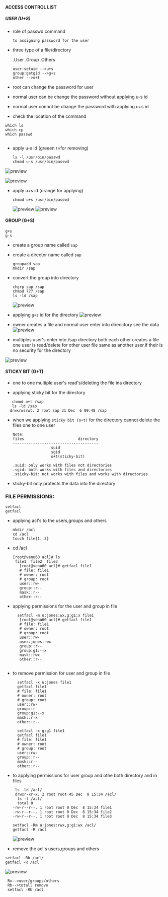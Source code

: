 #### ACCESS CONTROL LIST

##### USER (U+S)
* role of passwd command
  ```
  to assigning password for the user
  ```

* three type of a file/directory

  .User
  .Group
  .Others

  ```
  user:setuid -->u+s
  group:getgid -->g+s
  other -->o+t
  ``` 
* root can change the password for user
* normal user can be change the password without applying u-s id
* normal user connot be change the password with applying u+s id 

* check the location of the command

 ```
which ls
which cp
which passwd 
    
 ```
* apply u-s id (greeen r=for removing)
  ```
  ls -l /usr/bin/passwd
  chmod u-s /usr/bin/passwd
  ``` 
 ![preview](images/acl0.PNG)

 ![preview](images/acl1.PNG) 

* apply u+s id (orange for applying)
  ```
  chmod u+s /usr/bin/passwd
  ``` 
  ![preview](images/acl2.PNG) 
  ![preview](images/acl3.PNG)
#### GROUP (G+S)
  ```
  g+s
  g-s
  ```
* create a group name called `sap`
* create a director name called `sap`
  ```
  groupadd sap
  mkdir /sap
  ```
* convert the group into directory
  ```
  chgrp sap /sap
  chmod 777 /sap
  ls -ld /sap
  ```  
  ![preview](images/acl4.PNG)

* applying `g+s` id for the directory
  ![preview](images/acl5.PNG)  
* owner creates a file and normal user enter into direcctory see the data 
  ![preview](images/acl6.PNG)

* multiples user's enter into /sap directory both each other creates a file one user is read/delete for other user file same as another user.if their is no security for the directory

 ![preview](images/acl7.PNG)

#### STICKY BIT (O+T) 

* one to one multiple user's read's/deleting the file ina directory 

*  applying sticky bit for the directory 

  ```
     chmod o+t /sap
     ls -ld /sap
    drwxrwsrwt. 2 root sap 31 Dec  6 09:48 /sap
  ```
* when we applying `sticky bit (o+t)` for the directory 
cannot delete the files one to one user


  ```
  Note:
  files                        directory
  --------------------------------------
                   suid
                   sgid
                   o+t(sticky-bit)  
                   
  .suid: only works with files not directories
  .sgid: both works with files and directories
  .sticky-bit: not works with files and works with directories
  ```
* sticky-bit only protects the data into the directory 


### FILE PERMISSIONS:
  ```
  setfacl
  getfacl
  ```

* applying acl's to the users,groups and others

  ```
  mkdir /acl
  cd /acl
  touch file{1..3}
  ```
* cd /acl
  ```
  [root@venu60 acl]# ls
   file1  file2  file3
     [root@venu60 acl]# getfacl file1
     # file: file1
     # owner: root
     # group: root
     user::rw-
     group::r--
     mask::r--
     other::r--

  ```  

* applying permissions for the user and group in file

  ```
    setfacl -m u:jones:wx,g:g1:x file1
     [root@venu60 acl]# getfacl file1
     # file: file1
     # owner: root
     # group: root
     user::rw-
     user:jones:-wx
     group::r--
     group:g1:--x
     mask::rwx
     other::r--
     
  ```
* to remove permission for user and group in file
  ```
    setfacl -x u:jones file1
    getfacl file1
    # file: file1
    # owner: root
    # group: root
    user::rw-
    group::r--
    group:g1:--x
    mask::r-x
    other::r--

    setfacl -x g:g1 file1
    getfacl file1
    # file: file1
    # owner: root
    # group: root
    user::rw-
    group::r--
    mask::r--
    other::r--
  ``` 
* to applying permissions for user group and othe both directory and in files

  ```
   ls -ld /acl/
   drwxr-xr-x. 2 root root 45 Dec  8 15:34 /acl/
    ls -l /acl/
    total 0
  -rw-r--r--. 1 root root 0 Dec  8 15:34 file1
  -rw-r--r--. 1 root root 0 Dec  8 15:34 file2
  -rw-r--r--. 1 root root 0 Dec  8 15:34 file3
  ```


  ```
  setfacl -Rm u:jones:rwx,g:g1:wx /acl/
  getfacl -R /acl
  ```
  ![preview](images/acl8.PNG)

*  remove the acl's users,groups and others

  ```
  setfacl -Rb /acl/
  getfacl -R /acl
  ```
  ![preview](images/acl9.PNG)
  
  ```
   Rx-->user/groups/others
   Rb-->totall remove 
   setfacl -Rb /acl
  ``` 

   


  